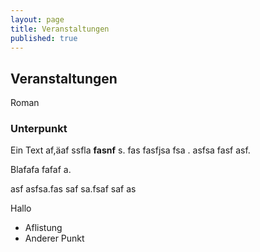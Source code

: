 ```yaml
---
layout: page
title: Veranstaltungen
published: true
---
```




## Veranstaltungen

Roman

### Unterpunkt
Ein Text af,äaf ssfla **fasnf** s. fas fasfjsa fsa . asfsa fasf asf.

Blafafa fafaf a.

asf asfsa.fas saf sa.fsaf saf as

Hallo

- Aflistung
- Anderer Punkt
